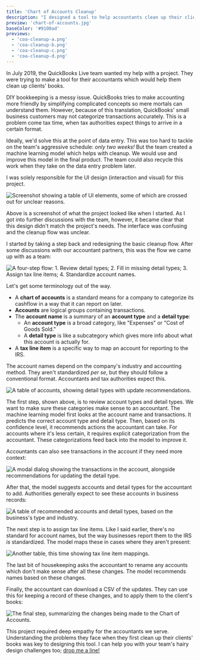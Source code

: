 ```yaml
---
title: 'Chart of Accounts Cleanup'
description: "I designed a tool to help accountants clean up their clients' messy books."
preview: 'chart-of-accounts.jpg'
baseColor: '#9100ad'
previews:
  - 'coa-cleanup-a.png'
  - 'coa-cleanup-b.png'
  - 'coa-cleanup-c.png'
  - 'coa-cleanup-d.png'
---
```


In July 2019, the QuickBooks Live team wanted my help with a project. They were trying to make a tool for their accountants which would help them clean up clients' books.

DIY bookkeeping is a messy issue. QuickBooks tries to make accounting more friendly by simplifying complicated concepts so mere mortals can understand them. However, because of this translation, QuickBooks' small business customers may not categorize transactions accurately. This is a problem come tax time, when tax authorities expect things to arrive in a certain format.

Ideally, we'd solve this at the point of data entry. This was too hard to tackle on the team's aggressive schedule: *only two weeks!* But the team created a machine learning model which helps with cleanup. We would use and improve this model in the final product. The team could also recycle this work when they take on the data entry problem later.

I was solely responsible for the UI design (interaction and visual) for this project.

![Screenshot showing a table of UI elements, some of which are crossed out for unclear reasons.](projects/chart-of-accounts-cleanup/starting-point.png "5536x4152")

Above is a screenshot of what the project looked like when I started. As I got into further discussions with the team, however, it became clear that this design didn't match the project's needs. The interface was confusing and the cleanup flow was unclear.

I started by taking a step back and redesigning the basic cleanup flow. After some discussions with our accountant partners, this was the flow we came up with as a team:

![A four-step flow: 1. Review detail types; 2. Fill in missing detail types; 3. Assign tax line items; 4. Standardize account names.](projects/chart-of-accounts-cleanup/cleanup-overview.png "3144x2172")

Let's get some terminology out of the way.

- A **chart of accounts** is a standard means for a company to categorize its cashflow in a way that it can report on later.
- **Accounts** are logical groups containing transactions.
- The **account name** is a summary of an **account type** and a **detail type**:
  - An **account type** is a broad category, like "Expenses" or "Cost of Goods Sold."
  - A **detail type** is like a subcategory which gives more info about what this account is actually for.
- A **tax line item** is a specific way to map an account for reporting to the IRS.

The account names depend on the company's industry and accounting method. They aren't standardized *per se*, but they should follow a conventional format. Accountants and tax authorities expect this.

![A table of accounts, showing detail types with update recommendations.](projects/chart-of-accounts-cleanup/review-detail-types.png "5760x4080")

The first step, shown above, is to review account types and detail types. We want to make sure these categories make sense to an accountant. The machine learning model first looks at the account name and transactions. It predicts the correct account type and detail type. Then, based on its confidence level, it recommends actions the accountant can take. For accounts where it's less certain, it requires explicit categorization from the accountant. These categorizations feed back into the model to improve it.

Accountants can also see transactions in the account if they need more context:

![A modal dialog showing the transactions in the account, alongside recommendations for updating the detail type.](projects/chart-of-accounts-cleanup/review-detail-types-modal.png "4372x3196")

After that, the model suggests accounts and detail types for the accountant to add. Authorities generally expect to see these accounts in business records:

![A table of recommended accounts and detail types, based on the business's type and industry.](projects/chart-of-accounts-cleanup/fill-in-missing-detail-types.png "5760x4080")

The next step is to assign tax line items. Like I said earlier, there's no standard for account names, but the way businesses report them to the IRS *is* standardized. The model maps these in cases where they aren't present:

![Another table, this time showing tax line item mappings.](projects/chart-of-accounts-cleanup/assign-tax-line-items.png "5760x4080")

The last bit of housekeeping asks the accountant to rename any accounts which don't make sense after all these changes. The model recommends names based on these changes.

Finally, the accountant can download a CSV of the updates. They can use this for keeping a record of these changes, and to apply them to the client's books:

![The final step, summarizing the changes being made to the Chart of Accounts.](projects/chart-of-accounts-cleanup/cleanup-summary.png "3144x2280")

This project required deep empathy for the accountants we serve. Understanding the problems they face when they first clean up their clients' books was key to designing this tool. I can help you with your team's hairy design challenges too; [drop me a line!](mailto "About that Chart of Accounts project...")

